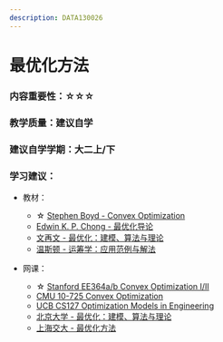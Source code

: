 ```yaml
---
description: DATA130026
---
```


# 最优化方法

### 内容重要性：☆☆☆

### 教学质量：建议自学

### 建议自学学期：大二上/下

### 学习建议：

* 教材：
  * ☆ [Stephen Boyd - Convex Optimization](https://book.douban.com/subject/1888111/)
  * [Edwin K. P. Chong - 最优化导论](https://book.douban.com/subject/26732914/)
  * [文再文 - 最优化：建模、算法与理论](https://book.douban.com/subject/35258057/)
  * [温斯顿 - 运筹学：应用范例与解法](https://book.douban.com/subject/1882392/)
*   网课：

    * ☆ [Stanford EE364a/b Convex Optimization I/II](https://csdiy.wiki/%E6%95%B0%E5%AD%A6%E8%BF%9B%E9%98%B6/convex/)
    * [CMU 10-725 Convex Optimization](https://www.bilibili.com/video/BV1cL411F7fP)
    * [UCB CS127 Optimization Models in Engineering](https://www.bilibili.com/video/BV19y4y1W7X1)
    * [北京大学 - 最优化：建模、算法与理论](https://www.bilibili.com/video/BV1Kc411i7kJ)
    * [上海交大 - 最优化方法](https://space.bilibili.com/95975441/channel/seriesdetail?sid=1586096)

